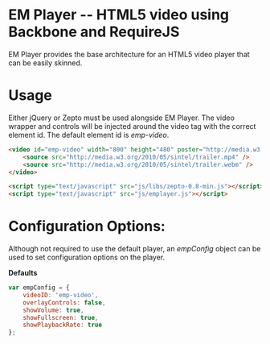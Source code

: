 # EM Player -- HTML5 video using Backbone and RequireJS

EM Player provides the base architecture for an HTML5 video player that can be easily skinned.

# Usage

Either jQuery or Zepto must be used alongside EM Player. The video wrapper and controls will be injected around the video tag with the correct element id. The default element id is *emp-video*.

``` html
<video id="emp-video" width="800" height="480" poster="http://media.w3.org/2010/05/sintel/poster.png">
	<source src="http://media.w3.org/2010/05/sintel/trailer.mp4" />
	<source src="http://media.w3.org/2010/05/sintel/trailer.webm" />
</video>

<script type="text/javascript" src="js/libs/zepto-0.8-min.js"></script>
<script type="text/javascript" src="js/emplayer.js"></script>
```

# Configuration Options:

Although not required to use the default player, an *empConfig* object can be used to set configuration options on the player.

**Defaults**

``` js
var empConfig = {
	videoID: 'emp-video',
	overlayControls: false,
	showVolume: true,
	showFullscreen: true,
	showPlaybackRate: true
};
```